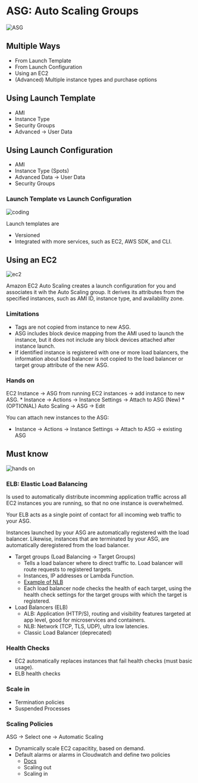 # ASG: Auto Scaling Groups

![ASG](https://media.giphy.com/media/12BYUePgtn7sis/giphy.gif)

## Multiple Ways

* From Launch Template
* From Launch Configuration
* Using an EC2
* (Advanced) Multiple instance types and purchase options

## Using Launch Template

* AMI
* Instance Type
* Security Groups
* Advanced -> User Data

## Using Launch Configuration

* AMI
* Instance Type (Spots)
* Advanced Data -> User Data
* Security Groups

### Launch Template vs Launch Configuration

![coding](https://media.giphy.com/media/LmNwrBhejkK9EFP504/giphy.gif)

Launch templates are

* Versioned
* Integrated with more services, such as EC2, AWS SDK, and CLI.

## Using an EC2

![ec2](https://media.giphy.com/media/NiU9MQUOSaOPe/giphy.gif)

Amazon EC2 Auto Scaling creates a launch configuration for you and associates it wih the Auto Scaling group. It derives its attributes from the specified instances, such as AMI ID, instance type, and availability zone.

### Limitations

* Tags are not copied from instance to new ASG.
* ASG includes block device mapping from the AMI used to launch the instance, but it does not include any block devices attached after instance launch.
* If identified instance is registered with one or more load balancers, the information about load balancer is not copied to the load balancer or target group attribute of the new ASG.

### Hands on


EC2 Instance -> ASG from running EC2 instances -> add instance to new ASG.
	* Instance -> Actions -> Instance Settings -> Attach to ASG (New)
	* (OPTIONAL) Auto Scaling -> ASG -> Edit

You can attach new instances to the ASG:

* Instance -> Actions -> Instance Settings -> Attach to ASG -> existing ASG

## Must know

![hands on](https://media.giphy.com/media/cFkiFMDg3iFoI/giphy.gif)

### ELB: Elastic Load Balancing

Is used to automatically distribute incomming application traffic across all EC2 instances you are running, so that no one instance is overwhelmed.

Your ELB acts as a single point of contact for all incoming web traffic to your ASG.

Instances launched by your ASG are automatically registered with the load balancer. Likewise, instances that are terminated by your ASG, are automatically deregistered from the load balancer.

* Target groups (Load Balancing -> Target Groups)
	* Tells a load balancer where to direct traffic to. Load balancer will route requests to registered targets.
	* Instances, IP addresses or Lambda Function.
	* [Example of NLB](https://docs.aws.amazon.com/elasticloadbalancing/latest/network/create-target-group.html)
	* Each load balancer node checks the health of each target, using the health check settings for the target groups with which the target is registered.
* Load Balancers (ELB)
	* ALB: Application (HTTP/S), routing and visibility features targeted at app level, good for microservices and containers.
	* NLB: Network (TCP, TLS, UDP), ultra low latencies.
	* Classic Load Balancer (deprecated)

### Health Checks

* EC2 automatically replaces instances that fail health checks (must basic usage).
* ELB health checks

### Scale in

* Termination policies
* Suspended Processes

### Scaling Policies

ASG -> Select one -> Automatic Scaling

* Dynamically scale EC2 capacitity, based on demand.
* Default alarms or alarms in Cloudwatch and define two policies
	* [Docs](https://docs.aws.amazon.com/autoscaling/ec2/userguide/as-instance-monitoring.html)
	* Scaling out
	* Scaling in
